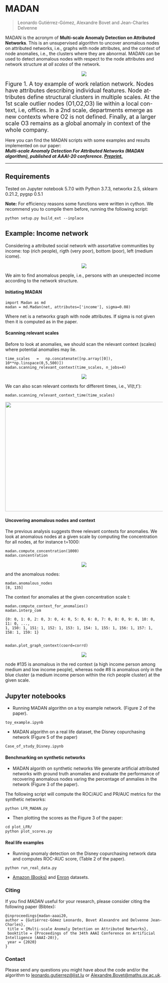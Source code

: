# MADAN
> Leonardo Gutiérrez-Gómez, Alexandre Bovet and Jean-Charles Delvenne<br>

MADAN is the acronym of **Multi-scale Anomaly Detection on Attributed Networks**.
This is an unsupervised algorithm to uncover anomalous nodes on attributed networks, i.e., graphs with node attributes, and the context of node anomalies, i.e., the clusters where they are abnormal.
MADAN can be used to detect anomalous nodes with respect to the node attributes and network structure at *all scales* of the network.

<p align="center">
<img src="figures/office.png">
</p>

<font size="+1">Figure 1. A toy example of work relation network. Nodes have  attributes  describing  individual  features.  Node  at-tributes define structural clusters in multiple scales. At the 1st scale outlier nodes (O1,O2,O3) lie within a local con-text, i.e, offices. In a 2nd scale, departments emerge as new contexts where O2 is not defined. Finally, at a larger scale O3 remains as a global anomaly in context of the whole company.</font>


Here you can find the MADAN scripts with some examples and results implemented on our paper:\
**_Multi-scale Anomaly Detection For Attributed Networks (MADAN algorithm), published at AAAI-20 conference.
[Preprint.](https://arxiv.org/abs/1912.04144)_**

--------------------------------------------------------------------------------------------------------------------
## Requirements
Tested on Jupyter notebook 5.7.0 with Python 3.7.3, networkx 2.5, sklearn 0.21.2, pygsp 0.5.1

**Note:** For efficiency reasons some functions were written in cython. We recommend you to compile them before, running the following script:
```
python setup.py build_ext --inplace 
```

## Example: Income network
Considering a attributed social network with assortative communities by income: top (rich people), rigth (very poor), bottom (poor), left (medium icome).

<p align="center">
<img src="figures/income_net.png">
</p>

We aim to find anomalous people, i.e., persons with an unexpected income according to the network structure.

#### Initiating MADAN ####
```
import Madan as md
madan = md.Madan(net, attributes=['income'], sigma=0.08)
```
Where net is a networkx graph with node attributes. If sigma is not given then it is computed as in the paper.

#### Scanning relevant scales ####
Before to look at anomalies, we should scan the relevant context (scales) where potential anomalies may lie.

```
time_scales   =   np.concatenate([np.array([0]), 10**np.linspace(0,5,500)])
madan.scanning_relevant_context(time_scales, n_jobs=4)
```

<p align="center">
<img src="figures/scanning_context.png">
</p>

We can also scan relevant contexts for different times, i.e., VI(t,t'):

```
madan.scanning_relevant_context_time(time_scales)
```
<p align="center">
<img src="figures/scanning_context_time.png", width="550" height="350">
</p>

#### Uncovering anomalous nodes and context ####
The previous analysis suggests three relevant contexts for anomalies. We look at anomalous nodes at a given scale by computing the concentration for all nodes, at for instance t=1000:
```
madan.compute_concentration(1000)
madan.concentration
```
<p align="center">
<img src="figures/graph_concentration.png">
</p>

and the anomalous nodes:
```
madan.anomalous_nodes
[8, 135]
```
The context for anomalies at the given concentration scale t:
```
madan.compute_context_for_anomalies()
madan.interp_com

{0: 0, 1: 0, 2: 0, 3: 0, 4: 0, 5: 0, 6: 0, 7: 0, 8: 0, 9: 0, 10: 0, 11: 0, ...,
1, 150: 1, 151: 1, 152: 1, 153: 1, 154: 1, 155: 1, 156: 1, 157: 1, 158: 1, 159: 1}


madan.plot_graph_context(coord=corrd)
```

<p align="center">
<img src="figures/context.png">
</p>

node #135 is anomalous in the red context (a high income person among medium and low income people), whereas node #8 is anomalous only in the blue cluster (a medium income person within the rich people cluster) at the given scale.

## Jupyter notebooks ##

* Running MADAN algorithn on a toy example network. (Figure 2 of the paper).

```
toy_example.ipynb
```

* MADAN algorithn on a real life dataset, the Disney copurchasing network (Figure 5 of the paper)

```
Case_of_study_Disney.ipynb
```

#### Benchmarking on synthetic networks ######

* MADAN algorith on synthetic networks
We generate artificial attributed networks with ground truth anomalies and evaluate the performance of recovering anomalous nodes varing the percentage of anmalies in the network (Figure 3 of the paper).

The following script will compute the ROC/AUC and PR/AUC metrics for the synthetic networks:

```
python LFR_MADAN.py
```

* Then plotting the scores as the Figure 3 of the paper:

```
cd plot_LFR/
python plot_scores.py
```

#### Real life examples ######

* Running anomaly detection on the Disney copurchasing network data and computes ROC-AUC score, (Table 2 of the paper).
```
python run_real_data.py
```
    
* [Amazon (Books)](https://www.ipd.kit.edu/~muellere/consub/RealData/AmazonFail.zip) and [Enron](https://www.ipd.kit.edu/~muellere/consub/RealData/Enron.zip) datasets.

    
### Citing
If you find *MADAN* useful for your research, please consider citing the following paper (Bibtex):

	@inproceedings{madan-aaai20,
	author = {Gutiérrez-Gómez Leonardo, Bovet Alexandre and Delvenne Jean-Charles},
	 title = {Multi-scale Anomaly Detection on Attributed Networks},
	 booktitle = {Proceedings of the 34th AAAI Conference on Artificial Intelligence (AAAI-20)},
	 year = {2020}
	}

### Contact

Please send any questions you might have about the code and/or the algorithm to <leonardo.gutierrez@list.lu> or <Alexandre.Bovet@maths.ox.ac.uk>.
